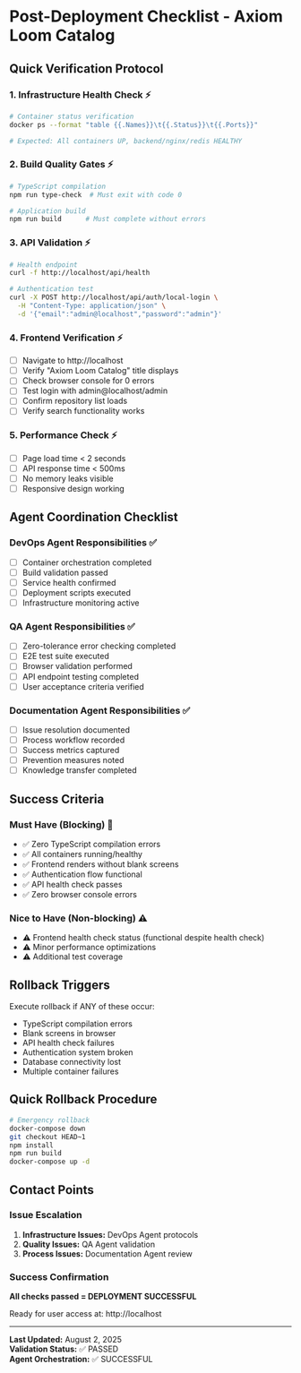 # Post-Deployment Checklist - Axiom Loom Catalog

## Quick Verification Protocol

### 1. Infrastructure Health Check ⚡
```bash
# Container status verification
docker ps --format "table {{.Names}}\t{{.Status}}\t{{.Ports}}"

# Expected: All containers UP, backend/nginx/redis HEALTHY
```

### 2. Build Quality Gates ⚡
```bash
# TypeScript compilation
npm run type-check  # Must exit with code 0

# Application build
npm run build      # Must complete without errors
```

### 3. API Validation ⚡
```bash
# Health endpoint
curl -f http://localhost/api/health

# Authentication test
curl -X POST http://localhost/api/auth/local-login \
  -H "Content-Type: application/json" \
  -d '{"email":"admin@localhost","password":"admin"}'
```

### 4. Frontend Verification ⚡
- [ ] Navigate to http://localhost
- [ ] Verify "Axiom Loom Catalog" title displays
- [ ] Check browser console for 0 errors
- [ ] Test login with admin@localhost/admin
- [ ] Confirm repository list loads
- [ ] Verify search functionality works

### 5. Performance Check ⚡
- [ ] Page load time < 2 seconds
- [ ] API response time < 500ms
- [ ] No memory leaks visible
- [ ] Responsive design working

## Agent Coordination Checklist

### DevOps Agent Responsibilities ✅
- [ ] Container orchestration completed
- [ ] Build validation passed
- [ ] Service health confirmed
- [ ] Deployment scripts executed
- [ ] Infrastructure monitoring active

### QA Agent Responsibilities ✅
- [ ] Zero-tolerance error checking completed
- [ ] E2E test suite executed
- [ ] Browser validation performed
- [ ] API endpoint testing completed
- [ ] User acceptance criteria verified

### Documentation Agent Responsibilities ✅
- [ ] Issue resolution documented
- [ ] Process workflow recorded
- [ ] Success metrics captured
- [ ] Prevention measures noted
- [ ] Knowledge transfer completed

## Success Criteria

### Must Have (Blocking) 🚫
- ✅ Zero TypeScript compilation errors
- ✅ All containers running/healthy
- ✅ Frontend renders without blank screens
- ✅ Authentication flow functional
- ✅ API health check passes
- ✅ Zero browser console errors

### Nice to Have (Non-blocking) ⚠️
- ⚠️ Frontend health check status (functional despite health check)
- ⚠️ Minor performance optimizations
- ⚠️ Additional test coverage

## Rollback Triggers

Execute rollback if ANY of these occur:
- TypeScript compilation errors
- Blank screens in browser
- API health check failures
- Authentication system broken
- Database connectivity lost
- Multiple container failures

## Quick Rollback Procedure
```bash
# Emergency rollback
docker-compose down
git checkout HEAD~1
npm install
npm run build
docker-compose up -d
```

## Contact Points

### Issue Escalation
1. **Infrastructure Issues:** DevOps Agent protocols
2. **Quality Issues:** QA Agent validation
3. **Process Issues:** Documentation Agent review

### Success Confirmation
**All checks passed = DEPLOYMENT SUCCESSFUL**

Ready for user access at: http://localhost

---
**Last Updated:** August 2, 2025  
**Validation Status:** ✅ PASSED  
**Agent Orchestration:** ✅ SUCCESSFUL